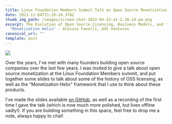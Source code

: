 ```yaml
---
title: Linux Foundation Members Summit Talk on Open Source Monetization
date: 2021-11-04T21:28:24.378Z
thumb_img_path: /images/screen-shot-2022-04-22-at-2.30.14-pm.png
excerpt: The Evolution of Open Source Licensing, Business Models, and the
  "Monetization Helix" - Alessio Fanelli, 645 Ventures
canonical_url: ""
template: post
---
```

![](/images/screen-shot-2022-04-22-at-2.33.20-pm.png)

Over the years, I've met with many founders building open source companies over the last few years. I was invited to give a talk about open source monetization at the Linux Foundation Members summit, and put together some slides to talk about some of the history of OSS licensing, as well as the "Monetization Helix" framework that I use to think about these products. 

I've made the slides available [on GitHub](https://github.com/FanaHOVA/monetizing-oss-slides), as well as a recording of the first time I gave the talk (which is now much more polished, but lives offline sadly!). If you are building something in this space, feel free to drop me a note, always happy to chat!